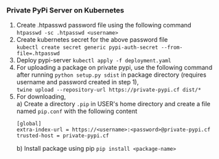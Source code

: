 ### Private PyPi Server on Kubernetes

1) Create .htpasswd password file using the following command  
`htpasswd -sc .htpasswd <username>`
2) Create kubernetes secret for the above password file  
`kubectl create secret generic pypi-auth-secret --from-file=.htpasswd`
3) Deploy pypi-server  `kubectl apply -f deployment.yaml`
5) For uploading a package on private pypi, use the following command after running `python setup.py sdist` in package directory (requires username and password created in step 1),  
`twine upload --repository-url https://private-pypi.cf dist/*` 
5) For downloading,  
    a)  Create a directory `.pip` in USER's home directory and create a file named `pip.conf` with the following content   
    ```
    [global]
    extra-index-url = https://<username>:<password>@private-pypi.cf
    trusted-host = private-pypi.cf
    ```
    b)  Install package using pip `pip install <package-name>`

